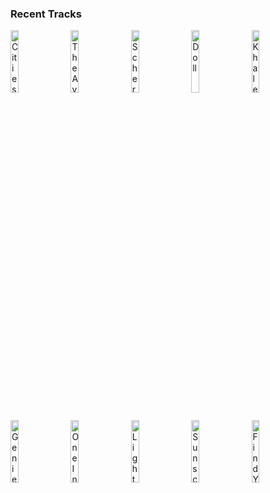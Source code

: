 ### Recent Tracks
[<img src='https://lastfm.freetls.fastly.net/i/u/300x300/c3eee0fbaa9748fec8dded45340f3ff1.png' width='16%' height='16%' alt='Cities of Tomorrow'>](https://www.last.fm/music/chris%2btilton/_/cities%2bof%2btomorrow)&nbsp;&nbsp;&nbsp;&nbsp;[<img src='https://lastfm.freetls.fastly.net/i/u/300x300/4f25b8723e2044ceb8b99609b5004c15.png' width='16%' height='16%' alt='The Avengers'>](https://www.last.fm/music/alan%2bsilvestri/_/the%2bavengers)&nbsp;&nbsp;&nbsp;&nbsp;[<img src='https://lastfm.freetls.fastly.net/i/u/300x300/a4e681c0511d4496a49fe177b1da2b44.png' width='16%' height='16%' alt='Scherzo for Motorcycle and Orchestra'>](https://www.last.fm/music/john%2bwilliams/_/scherzo%2bfor%2bmotorcycle%2band%2borchestra)&nbsp;&nbsp;&nbsp;&nbsp;[<img src='https://lastfm.freetls.fastly.net/i/u/300x300/b7e2a1de792348e5ac37525c53d772a9.png' width='16%' height='16%' alt='Doll'>](https://www.last.fm/music/rob/_/doll)&nbsp;&nbsp;&nbsp;&nbsp;[<img src='https://lastfm.freetls.fastly.net/i/u/300x300/59a2ee4345a44eb360ae67225eb58dbd.png' width='16%' height='16%' alt='Khaleesi'>](https://www.last.fm/music/ramin%2bdjawadi/_/khaleesi)&nbsp;&nbsp;&nbsp;&nbsp;<br>[<img src='https://lastfm.freetls.fastly.net/i/u/300x300/22699bca005115fd1ca2b9b6efc3ad12.png' width='16%' height='16%' alt='Genie Set Free'>](https://www.last.fm/music/alan%2bmenken/_/genie%2bset%2bfree)&nbsp;&nbsp;&nbsp;&nbsp;[<img src='https://lastfm.freetls.fastly.net/i/u/300x300/78ced537806df2f04eae30257656d60f.png' width='16%' height='16%' alt='One In A Million'>](https://www.last.fm/music/matoma/_/one%2bin%2ba%2bmillion)&nbsp;&nbsp;&nbsp;&nbsp;[<img src='https://lastfm.freetls.fastly.net/i/u/300x300/160a00bfb88ee7acb0218248c3f4b1c1.png' width='16%' height='16%' alt='Lighthouse'>](https://www.last.fm/music/ookay/_/lighthouse)&nbsp;&nbsp;&nbsp;&nbsp;[<img src='https://lastfm.freetls.fastly.net/i/u/300x300/a0ee4b54e269516ed91d3b9a63e56e74.png' width='16%' height='16%' alt='Sunscreen'>](https://www.last.fm/music/half%2ban%2borange/_/sunscreen)&nbsp;&nbsp;&nbsp;&nbsp;[<img src='https://lastfm.freetls.fastly.net/i/u/300x300/a7c8898dd0e443b2c303acc9cab2bae4.png' width='16%' height='16%' alt='Find You'>](https://www.last.fm/music/zedd/_/find%2byou)&nbsp;&nbsp;&nbsp;&nbsp;<br>